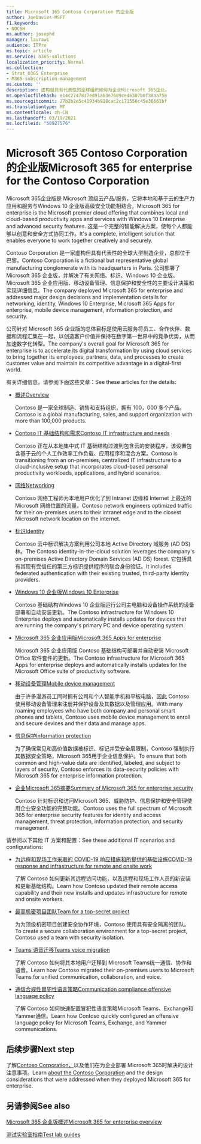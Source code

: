 ```yaml
---
title: Microsoft 365 Contoso Corporation 的企业版
author: JoeDavies-MSFT
f1.keywords:
- NOCSH
ms.author: josephd
manager: laurawi
audience: ITPro
ms.topic: article
ms.service: o365-solutions
localization_priority: Normal
ms.collection:
- Strat_O365_Enterprise
- M365-subscription-management
ms.custom: ''
description: 虚构但具有代表性的全球组织如何为企业Microsoft 365企业。
ms.openlocfilehash: e14c2747837ed91a63e7609ce46307b0f38aa758
ms.sourcegitcommit: 27b2b2e5c41934b918cac2c171556c45e36661bf
ms.translationtype: MT
ms.contentlocale: zh-CN
ms.lasthandoff: 03/19/2021
ms.locfileid: "50927576"
---
```

# <a name="microsoft-365-for-enterprise-for-the-contoso-corporation"></a><span data-ttu-id="d718f-103">Microsoft 365 Contoso Corporation 的企业版</span><span class="sxs-lookup"><span data-stu-id="d718f-103">Microsoft 365 for enterprise for the Contoso Corporation</span></span>

<span data-ttu-id="d718f-104">Microsoft 365企业版是 Microsoft 顶级云产品/服务，它将本地和基于云的生产力应用和服务与Windows 10 企业版高级安全功能相结合。</span><span class="sxs-lookup"><span data-stu-id="d718f-104">Microsoft 365 for enterprise is the Microsoft premier cloud offering that combines local and cloud-based productivity apps and services with Windows 10 Enterprise and advanced security features.</span></span> <span data-ttu-id="d718f-105">这是一个完整的智能解决方案，使每个人都能够以创意和安全方式协同工作。</span><span class="sxs-lookup"><span data-stu-id="d718f-105">It's a complete, intelligent solution that enables everyone to work together creatively and securely.</span></span>

<span data-ttu-id="d718f-106">Contoso Corporation 是一家虚构但具有代表性的全球大型制造企业，总部位于巴黎。</span><span class="sxs-lookup"><span data-stu-id="d718f-106">Contoso Corporation is a fictional but representative global manufacturing conglomerate with its headquarters in Paris.</span></span> <span data-ttu-id="d718f-107">公司部署了 Microsoft 365 企业版，并解决了有关网络、标识、Windows 10 企业版、Microsoft 365 企业应用版、移动设备管理、信息保护和安全性的主要设计决策和实现详细信息。</span><span class="sxs-lookup"><span data-stu-id="d718f-107">The company deployed Microsoft 365 for enterprise and addressed major design decisions and implementation details for networking, identity, Windows 10 Enterprise, Microsoft 365 Apps for enterprise, mobile device management, information protection, and security.</span></span>

<span data-ttu-id="d718f-108">公司针对 Microsoft 365 企业版的总体目标是使用云服务将员工、合作伙伴、数据和流程汇集在一起，以创造客户价值并保持在数字第一世界中的竞争优势，从而加速数字化转型。</span><span class="sxs-lookup"><span data-stu-id="d718f-108">The company's overall goal for Microsoft 365 for enterprise is to accelerate its digital transformation by using cloud services to bring together its employees, partners, data, and processes to create customer value and maintain its competitive advantage in a digital-first world.</span></span>

<span data-ttu-id="d718f-109">有关详细信息，请参阅下面这些文章：</span><span class="sxs-lookup"><span data-stu-id="d718f-109">See these articles for the details:</span></span>

- [<span data-ttu-id="d718f-110">概述</span><span class="sxs-lookup"><span data-stu-id="d718f-110">Overview</span></span>](contoso-overview.md)

  <span data-ttu-id="d718f-111">Contoso 是一家全球制造、销售和支持组织，拥有 100，000 多个产品。</span><span class="sxs-lookup"><span data-stu-id="d718f-111">Contoso is a global manufacturing, sales, and support organization with more than 100,000 products.</span></span>

- [<span data-ttu-id="d718f-112">Contoso IT 基础结构和需求</span><span class="sxs-lookup"><span data-stu-id="d718f-112">Contoso IT infrastructure and needs</span></span>](contoso-infra-needs.md)

  <span data-ttu-id="d718f-113">Contoso 正在从本地集中式 IT 基础结构过渡到包含云的安装程序，该设置包含基于云的个人工作效率工作负载、应用程序和混合方案。</span><span class="sxs-lookup"><span data-stu-id="d718f-113">Contoso is transitioning from an on-premises, centralized IT infrastructure to a cloud-inclusive setup that incorporates cloud-based personal productivity workloads, applications, and hybrid scenarios.</span></span>

- [<span data-ttu-id="d718f-114">网络</span><span class="sxs-lookup"><span data-stu-id="d718f-114">Networking</span></span>](contoso-networking.md)

  <span data-ttu-id="d718f-115">Contoso 网络工程师为本地用户优化了到 Intranet 边缘和 Internet 上最近的 Microsoft 网络位置的流量。</span><span class="sxs-lookup"><span data-stu-id="d718f-115">Contoso network engineers optimized traffic for their on-premises users to their intranet edge and to the closest Microsoft network location on the internet.</span></span>

- [<span data-ttu-id="d718f-116">标识</span><span class="sxs-lookup"><span data-stu-id="d718f-116">Identity</span></span>](contoso-identity.md)

  <span data-ttu-id="d718f-117">Contoso 云中标识解决方案利用公司本地 Active Directory 域服务 (AD DS) 林。</span><span class="sxs-lookup"><span data-stu-id="d718f-117">The Contoso identity-in-the-cloud solution leverages the company's on-premises Active Directory Domain Services (AD DS) forest.</span></span> <span data-ttu-id="d718f-118">它包括具有其现有受信任的第三方标识提供程序的联合身份验证。</span><span class="sxs-lookup"><span data-stu-id="d718f-118">It includes federated authentication with their existing trusted, third-party identity providers.</span></span>

- [<span data-ttu-id="d718f-119">Windows 10 企业版</span><span class="sxs-lookup"><span data-stu-id="d718f-119">Windows 10 Enterprise</span></span>](contoso-win10.md)

  <span data-ttu-id="d718f-120">Contoso 基础结构Windows 10 企业版运行公司主电脑和设备操作系统的设备部署和自动安装更新。</span><span class="sxs-lookup"><span data-stu-id="d718f-120">The Contoso infrastructure for Windows 10 Enterprise deploys and automatically installs updates for devices that are running the company's primary PC and device operating system.</span></span>

- [<span data-ttu-id="d718f-121">Microsoft 365 企业应用版</span><span class="sxs-lookup"><span data-stu-id="d718f-121">Microsoft 365 Apps for enterprise</span></span>](contoso-o365pp.md)

  <span data-ttu-id="d718f-122">Microsoft 365 企业应用版 Contoso 基础结构可部署并自动安装 Microsoft Office 软件套件的更新。</span><span class="sxs-lookup"><span data-stu-id="d718f-122">The Contoso infrastructure for Microsoft 365 Apps for enterprise deploys and automatically installs updates for the Microsoft Office suite of productivity software.</span></span>

- [<span data-ttu-id="d718f-123">移动设备管理</span><span class="sxs-lookup"><span data-stu-id="d718f-123">Mobile device management</span></span>](contoso-mdm.md)

  <span data-ttu-id="d718f-124">由于许多漫游员工同时拥有公司和个人智能手机和平板电脑，因此 Contoso 使用移动设备管理来注册并保护设备及其数据以及管理应用。</span><span class="sxs-lookup"><span data-stu-id="d718f-124">With many roaming employees who have both company and personal smart phones and tablets, Contoso uses mobile device management to enroll and secure devices and their data and manage apps.</span></span>

- [<span data-ttu-id="d718f-125">信息保护</span><span class="sxs-lookup"><span data-stu-id="d718f-125">Information protection</span></span>](contoso-info-protect.md)

  <span data-ttu-id="d718f-126">为了确保常见和高价值数据被标识、标记并受安全层限制，Contoso 强制执行其数据安全策略，Microsoft 365用于企业信息保护。</span><span class="sxs-lookup"><span data-stu-id="d718f-126">To ensure that both common and high-value data are identified, labeled, and subject to layers of security, Contoso enforces its data-security policies with Microsoft 365 for enterprise information protection.</span></span>

- [<span data-ttu-id="d718f-127">企业Microsoft 365摘要</span><span class="sxs-lookup"><span data-stu-id="d718f-127">Summary of Microsoft 365 for enterprise security</span></span>](contoso-security-summary.md)

  <span data-ttu-id="d718f-128">Contoso 针对标识和访问Microsoft 365、威胁防护、信息保护和安全管理使用企业安全功能的完整功能。</span><span class="sxs-lookup"><span data-stu-id="d718f-128">Contoso uses the full spectrum of Microsoft 365 for enterprise security features for identity and access management, threat protection, information protection, and security management.</span></span>

<span data-ttu-id="d718f-129">请参阅以下其他 IT 方案和配置：</span><span class="sxs-lookup"><span data-stu-id="d718f-129">See these additional IT scenarios and configurations:</span></span>

- [<span data-ttu-id="d718f-130">为远程和现场工作采取的 COVID-19 响应措施和所提供的基础设施</span><span class="sxs-lookup"><span data-stu-id="d718f-130">COVID-19 response and infrastructure for remote and onsite work</span></span>](../solutions/contoso-remote-onsite-work.md)

  <span data-ttu-id="d718f-131">了解 Contoso 如何更新其远程访问功能，以及远程和现场工作人员的新安装和更新基础结构。</span><span class="sxs-lookup"><span data-stu-id="d718f-131">Learn how Contoso updated their remote access capability and their new installs and updates infrastructure for remote and onsite workers.</span></span>

- [<span data-ttu-id="d718f-132">最高机密项目团队</span><span class="sxs-lookup"><span data-stu-id="d718f-132">Team for a top-secret project</span></span>](../solutions/contoso-team-for-top-secret-project.md)

  <span data-ttu-id="d718f-133">为为顶级机密项目创建安全协作环境，Contoso 使用具有安全隔离的团队。</span><span class="sxs-lookup"><span data-stu-id="d718f-133">To create a secure collaboration environment for a top-secret project, Contoso used a team with security isolation.</span></span>

- [<span data-ttu-id="d718f-134">Teams 语音迁移</span><span class="sxs-lookup"><span data-stu-id="d718f-134">Teams voice migration</span></span>](/MicrosoftTeams/voice-case-study-overview)

  <span data-ttu-id="d718f-135">了解 Contoso 如何将其本地用户迁移到 Microsoft Teams统一通信、协作和语音。</span><span class="sxs-lookup"><span data-stu-id="d718f-135">Learn how Contoso migrated their on-premises users to Microsoft Teams for unified communication, collaboration, and voice.</span></span>

- [<span data-ttu-id="d718f-136">通信合规性冒犯性语言策略</span><span class="sxs-lookup"><span data-stu-id="d718f-136">Communication compliance offensive language policy</span></span>](../compliance/communication-compliance-case-study.md)

  <span data-ttu-id="d718f-137">了解 Contoso 如何快速配置冒犯性语言策略Microsoft Teams、Exchange和Yammer通信。</span><span class="sxs-lookup"><span data-stu-id="d718f-137">Learn how Contoso quickly configured an offensive language policy for Microsoft Teams, Exchange, and Yammer communications.</span></span>

## <a name="next-step"></a><span data-ttu-id="d718f-138">后续步骤</span><span class="sxs-lookup"><span data-stu-id="d718f-138">Next step</span></span>

<span data-ttu-id="d718f-139">了解[Contoso Corporation，](contoso-overview.md)以及他们在为企业部署 Microsoft 365时解决的设计注意事项。</span><span class="sxs-lookup"><span data-stu-id="d718f-139">Learn [about the Contoso Corporation](contoso-overview.md) and the design considerations that were addressed when they deployed Microsoft 365 for enterprise.</span></span>


## <a name="see-also"></a><span data-ttu-id="d718f-140">另请参阅</span><span class="sxs-lookup"><span data-stu-id="d718f-140">See also</span></span>

[<span data-ttu-id="d718f-141">Microsoft 365 企业版概述</span><span class="sxs-lookup"><span data-stu-id="d718f-141">Microsoft 365 for enterprise overview</span></span>](microsoft-365-overview.md)

[<span data-ttu-id="d718f-142">测试实验室指南</span><span class="sxs-lookup"><span data-stu-id="d718f-142">Test lab guides</span></span>](m365-enterprise-test-lab-guides.md)